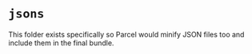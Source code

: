 # `jsons`
This folder exists specifically so Parcel would minify JSON files too and include
them in the final bundle.